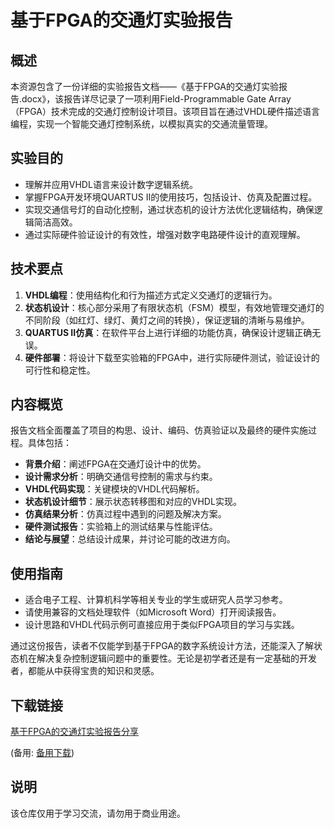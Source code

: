 # 基于FPGA的交通灯实验报告

## 概述

本资源包含了一份详细的实验报告文档——《基于FPGA的交通灯实验报告.docx》，该报告详尽记录了一项利用Field-Programmable Gate Array（FPGA）技术完成的交通灯控制设计项目。该项目旨在通过VHDL硬件描述语言编程，实现一个智能交通灯控制系统，以模拟真实的交通流量管理。

## 实验目的

- 理解并应用VHDL语言来设计数字逻辑系统。
- 掌握FPGA开发环境QUARTUS II的使用技巧，包括设计、仿真及配置过程。
- 实现交通信号灯的自动化控制，通过状态机的设计方法优化逻辑结构，确保逻辑简洁高效。
- 通过实际硬件验证设计的有效性，增强对数字电路硬件设计的直观理解。

## 技术要点

1. **VHDL编程**：使用结构化和行为描述方式定义交通灯的逻辑行为。
2. **状态机设计**：核心部分采用了有限状态机（FSM）模型，有效地管理交通灯的不同阶段（如红灯、绿灯、黄灯之间的转换），保证逻辑的清晰与易维护。
3. **QUARTUS II仿真**：在软件平台上进行详细的功能仿真，确保设计逻辑正确无误。
4. **硬件部署**：将设计下载至实验箱的FPGA中，进行实际硬件测试，验证设计的可行性和稳定性。

## 内容概览

报告文档全面覆盖了项目的构思、设计、编码、仿真验证以及最终的硬件实施过程。具体包括：

- **背景介绍**：阐述FPGA在交通灯设计中的优势。
- **设计需求分析**：明确交通信号控制的需求与约束。
- **VHDL代码实现**：关键模块的VHDL代码解析。
- **状态机设计细节**：展示状态转移图和对应的VHDL实现。
- **仿真结果分析**：仿真过程中遇到的问题及解决方案。
- **硬件测试报告**：实验箱上的测试结果与性能评估。
- **结论与展望**：总结设计成果，并讨论可能的改进方向。

## 使用指南

- 适合电子工程、计算机科学等相关专业的学生或研究人员学习参考。
- 请使用兼容的文档处理软件（如Microsoft Word）打开阅读报告。
- 设计思路和VHDL代码示例可直接应用于类似FPGA项目的学习与实践。

通过这份报告，读者不仅能学到基于FPGA的数字系统设计方法，还能深入了解状态机在解决复杂控制逻辑问题中的重要性。无论是初学者还是有一定基础的开发者，都能从中获得宝贵的知识和灵感。

## 下载链接
[基于FPGA的交通灯实验报告分享](https://pan.quark.cn/s/bbe2561b7e95) 

(备用: [备用下载](https://pan.baidu.com/s/1SWh5qtyiOph0MKP8QlP06w?pwd=1234))

## 说明

该仓库仅用于学习交流，请勿用于商业用途。
